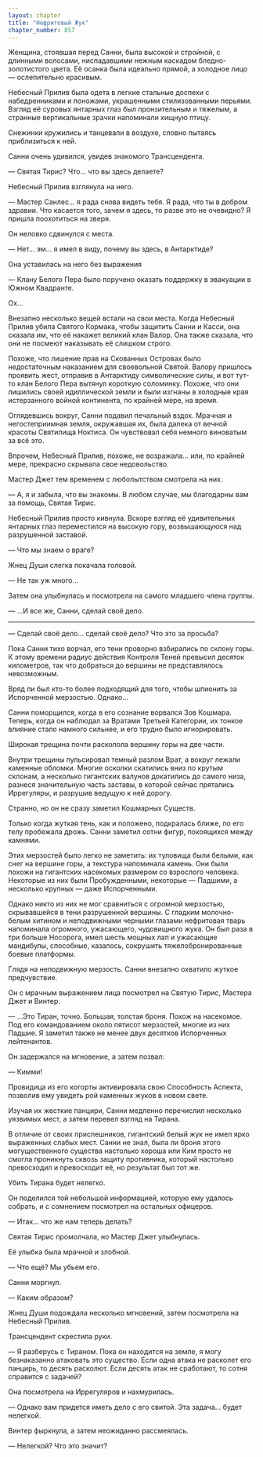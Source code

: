 ```yaml
---
layout: chapter
title: "Нефритовый Жук"
chapter_number: 857
---
```


Женщина, стоявшая перед Санни, была высокой и стройной, с длинными волосами, ниспадавшими нежным каскадом бледно-золотистого цвета. Её осанка была идеально прямой, а холодное лицо — ослепительно красивым.

Небесный Прилив была одета в легкие стальные доспехи с набедренниками и поножами, украшенными стилизованными перьями. Взгляд её суровых янтарных глаз был пронзительным и тяжелым, а странные вертикальные зрачки напоминали хищную птицу.

Снежинки кружились и танцевали в воздухе, словно пытаясь приблизиться к ней.

Санни очень удивился, увидев знакомого Трансцендента.

— Святая Тирис? Что... что вы здесь делаете?

Небесный Прилив взглянула на него.

— Мастер Санлес... я рада снова видеть тебя. Я рада, что ты в добром здравии. Что касается того, зачем я здесь, то разве это не очевидно? Я пришла поохотиться на зверя.

Он неловко сдвинулся с места.

— Нет... эм... я имел в виду, почему вы здесь, в Антарктиде?

Она уставилась на него без выражения

— Клану Белого Пера было поручено оказать поддержку в эвакуации в Южном Квадранте.

Ох...

Внезапно несколько вещей встали на свои места. Когда Небесный Прилив убила Святого Кормака, чтобы защитить Санни и Касси, она сказала им, что её накажет великий клан Валор. Она также сказала, что они не посмеют наказывать её слишком строго.

Похоже, что лишение прав на Скованных Островах было недостаточным наказанием для своевольной Святой. Валору пришлось проявить жест, отправив в Антарктиду символические силы, и вот тут-то клан Белого Пера вытянул короткую соломинку. Похоже, что они лишились своей идиллической земли и были изгнаны в холодные края истерзанного войной континента, по крайней мере, на время.

Оглядевшись вокруг, Санни подавил печальный вздох. Мрачная и негостеприимная земля, окружавшая их, была далека от вечной красоты Святилища Ноктиса. Он чувствовал себя немного виноватым за всё это.

Впрочем, Небесный Прилив, похоже, не возражала... или, по крайней мере, прекрасно скрывала свое недовольство.

Мастер Джет тем временем с любопытством смотрела на них.

— А, я и забыла, что вы знакомы. В любом случае, мы благодарны вам за помощь, Святая Тирис.

Небесный Прилив просто кивнула. Вскоре взгляд её удивительных янтарных глаз переместился на высокую гору, возвышающуюся над разрушенной заставой.

— Что мы знаем о враге?

Жнец Души слегка покачала головой.

— Не так уж много...

Затем она улыбнулась и посмотрела на самого младшего члена группы.

— ...И все же, Санни, сделай своё дело.

***

— Сделай своё дело... сделай своё дело? Что это за просьба?

Пока Санни тихо ворчал, его тени проворно взбирались по склону горы. К этому времени радиус действия Контроля Теней превысил десяток километров, так что добраться до вершины не представлялось невозможным.

Вряд ли был кто-то более подходящий для того, чтобы шпионить за Испорченной мерзостью. Однако...

Санни поморщился, когда в его сознание ворвался Зов Кошмара. Теперь, когда он наблюдал за Вратами Третьей Категории, их тонкое влияние стало намного сильнее, и его трудно было игнорировать.

Широкая трещина почти расколола вершину горы на две части.

Внутри трещины пульсировал темный разлом Врат, а вокруг лежали каменные обломки. Многие осколки скатились вниз по крутым склонам, а несколько гигантских валунов докатились до самого низа, разнеся значительную часть заставы, в которой сейчас прятались Иррегуляры, и разрушив ведущую к ней дорогу.

Странно, но он не сразу заметил Кошмарных Существ.

Только когда жуткая тень, как и положено, подкралась ближе, по его телу пробежала дрожь. Санни заметил сотни фигур, покоящихся между камнями.

Этих мерзостей было легко не заметить: их туловища были белыми, как снег на вершине горы, а текстура напоминала камень. Они были похожи на гигантских насекомых размером со взрослого человека. Некоторые из них были Пробужденными, некоторые — Падшими, а несколько крупных — даже Испорченными.

Однако никто из них не мог сравниться с огромной мерзостью, скрывавшейся в тени разрушенной вершины. С гладким молочно-белым хитином и неподвижными черными глазами нефритовая тварь напоминала огромного, ужасающего, чудовищного жука. Он был раза в три больше Носорога, имел шесть мощных лап и ужасающие мандибулы, способные, казалось, сокрушить тяжелобронированные боевые платформы.

Глядя на неподвижную мерзость. Санни внезапно охватило жуткое предчувствие.

Он с мрачным выражением лица посмотрел на Святую Тирис, Мастера Джет и Винтер.

— ...Это Тиран, точно. Большая, толстая броня. Похож на насекомое. Под его командованием около пятисот мерзостей, многие из них Падшие. Я заметил также не менее двух десятков Испорченных лейтенантов.

Он задержался на мгновение, а затем позвал:

— Кимми!

Провидица из его когорты активировала свою Способность Аспекта, позволив ему увидеть рой каменных жуков в новом свете.

Изучая их жесткие панцири, Санни медленно перечислил несколько уязвимых мест, а затем перевел взгляд на Тирана.

В отличие от своих приспешников, гигантский белый жук не имел ярко выраженных слабых мест. Санни не знал, была ли броня этого могущественного существа настолько хороша или Ким просто не смогла проникнуть сквозь защиту противника, который настолько превосходил и превосходит её, но результат был тот же.

Убить Тирана будет нелегко.

Он поделился той небольшой информацией, которую ему удалось собрать, и с сомнением посмотрел на остальных офицеров.

— Итак... что же нам теперь делать?

Святая Тирис промолчала, но Мастер Джет улыбнулась.

Её улыбка была мрачной и злобной.

— Что ещё? Мы убьем его.

Санни моргнул.

— Каким образом?

Жнец Души подождала несколько мгновений, затем посмотрела на Небесный Прилив.

Трансцендент скрестила руки.

— Я разберусь с Тираном. Пока он находится на земле, я могу безнаказанно атаковать это существо. Если одна атака не расколет его панцирь, то десять расколют. Если десять атак не сработают, то сотня справится с задачей?

Она посмотрела на Иррегуляров и нахмурилась.

— Однако вам придется иметь дело с его свитой. Эта задача... будет нелегкой.

Винтер фыркнула, а затем неожиданно рассмеялась.

— Нелегкой? Что это значит?